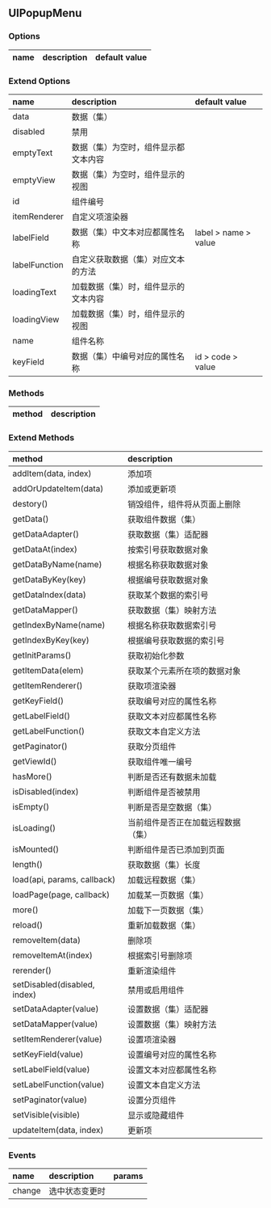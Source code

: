 ## UIPopupMenu

### Options
| name | description | default value |
| :--- | :--- | :--- |

### Extend Options
| name | description | default value |
| :--- | :--- | :--- |
| data | 数据（集） |
| disabled | 禁用 |
| emptyText | 数据（集）为空时，组件显示都文本内容 |
| emptyView | 数据（集）为空时，组件显示的视图 |
| id | 组件编号 |
| itemRenderer | 自定义项渲染器 |
| labelField | 数据（集）中文本对应都属性名称 | label > name > value |
| labelFunction | 自定义获取数据（集）对应文本的方法 |
| loadingText | 加载数据（集）时，组件显示的文本内容 |
| loadingView | 加载数据（集）时，组件显示的视图 |
| name | 组件名称 |
| keyField | 数据（集）中编号对应的属性名称 | id > code > value |


### Methods
| method | description |
| :--- | :--- |

### Extend Methods
| method | description |
| :--- | :--- |
| addItem(data, index) | 添加项 |
| addOrUpdateItem(data) | 添加或更新项 |
| destory() | 销毁组件，组件将从页面上删除 |
| getData() | 获取组件数据（集） |
| getDataAdapter() | 获取数据（集）适配器 |
| getDataAt(index) | 按索引号获取数据对象 |
| getDataByName(name) | 根据名称获取数据对象 |
| getDataByKey(key) | 根据编号获取数据对象 |
| getDataIndex(data) | 获取某个数据的索引号 |
| getDataMapper() | 获取数据（集）映射方法 |
| getIndexByName(name) | 根据名称获取数据索引号 |
| getIndexByKey(key) | 根据编号获取数据的索引号 |
| getInitParams() | 获取初始化参数 |
| getItemData(elem) | 获取某个元素所在项的数据对象 |
| getItemRenderer() | 获取项渲染器 |
| getKeyField() | 获取编号对应的属性名称 |
| getLabelField() | 获取文本对应都属性名称 |
| getLabelFunction() | 获取文本自定义方法 |
| getPaginator() | 获取分页组件 |
| getViewId() | 获取组件唯一编号 |
| hasMore() | 判断是否还有数据未加载 |
| isDisabled(index) | 判断组件是否被禁用 |
| isEmpty() | 判断是否是空数据（集） |
| isLoading() | 当前组件是否正在加载远程数据（集） |
| isMounted() | 判断组件是否已添加到页面 |
| length() | 获取数据（集）长度 |
| load(api, params, callback) | 加载远程数据（集） |
| loadPage(page, callback) | 加载某一页数据（集） |
| more() | 加载下一页数据（集） |
| reload() | 重新加载数据（集） |
| removeItem(data) | 删除项 |
| removeItemAt(index) | 根据索引号删除项 |
| rerender() | 重新渲染组件 |
| setDisabled(disabled, index) | 禁用或启用组件 |
| setDataAdapter(value) | 设置数据（集）适配器 |
| setDataMapper(value) | 设置数据（集）映射方法 |
| setItemRenderer(value) | 设置项渲染器 |
| setKeyField(value) | 设置编号对应的属性名称 |
| setLabelField(value) | 设置文本对应都属性名称 |
| setLabelFunction(value) | 设置文本自定义方法 |
| setPaginator(value) | 设置分页组件 |
| setVisible(visible) | 显示或隐藏组件 |
| updateItem(data, index) | 更新项 |

### Events
| name | description | params |
| :--- | :--- | :--- |
| change | 选中状态变更时 |